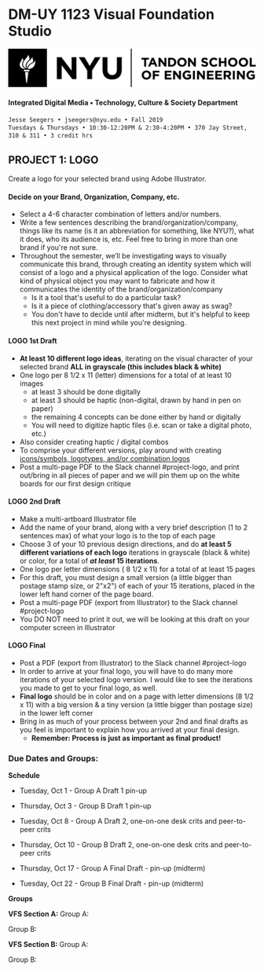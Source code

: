 # DM-UY 1123 Visual Foundation Studio

![NYU](nyu_soe_logo.png)

#### Integrated Digital Media • Technology, Culture & Society Department 

```
Jesse Seegers • jseegers@nyu.edu • Fall 2019 
Tuesdays & Thursdays • 10:30-12:20PM & 2:30-4:20PM • 370 Jay Street, 310 & 311 • 3 credit hrs
```


## PROJECT 1: LOGO
Create a logo for your selected brand using Adobe Illustrator.

#### Decide on your Brand, Organization, Company, etc.
* Select a 4-6 character combination of letters and/or numbers.
* Write a few sentences describing the brand/organization/company, things like its name (is it an abbreviation for something, like NYU?), what it does, who its audience is, etc. Feel free to bring in more than one brand if you're not sure.
* Throughout the semester, we’ll be investigating ways to visually communicate this brand, through creating an identity system which will consist of a logo and a physical application of the logo. Consider what kind of physical object you may want to fabricate and how it communicates the identity of the brand/organization/company
  * Is it a tool that's useful to do a particular task?
  * Is it a piece of clothing/accessory that's given away as swag?
  * You don't have to decide until after midterm, but it's helpful to keep this next project in mind while you're designing.

#### LOGO 1st Draft  
* **At least 10 different logo ideas**, iterating on the visual character of your selected brand **ALL in grayscale (this includes black & white)**
* One logo per 8 1/2 x 11 (letter) dimensions for a total of at least 10 images
  * at least 3 should be done digitally
  * at least 3 should be haptic (non-digital, drawn by hand in pen on paper) 
  * the remaining 4 concepts can be done either by hand or digitally
  * You will need to digitize haptic files (i.e. scan or take a digital photo, etc.)
* Also consider creating haptic / digital combos
* To comprise your different versions, play around with creating [icons/symbols, logotypes, and/or combination logos](http://www.logodesignsource.com/types.html)
* Post a multi-page PDF to the Slack channel #project-logo, and print out/bring in all pieces of paper and we will pin them up on the white boards for our first design critique


#### LOGO 2nd Draft  
* Make a multi-artboard Illustrator file
* Add the name of your brand, along with a very brief description (1 to 2 sentences max) of what your logo is to the top of each page
* Choose 3 of your 10 previous design directions, and do **at least 5 different variations of each logo** iterations in grayscale (black & white) or color, for a total of ***at least* 15 iterations**.
* One logo per letter dimensions ( 8 1/2 x 11) for a total of at least 15 pages
* For this draft, you must design a small version (a little bigger than postage stamp size, or 2"x2") of each of your 15 iterations, placed in the lower left hand corner of the page board.
* Post a multi-page PDF (export from Illustrator) to the Slack channel #project-logo
* You DO NOT need to print it out, we will be looking at this draft on your computer screen in Illustrator

#### LOGO Final  
* Post a PDF (export from Illustrator) to the Slack channel #project-logo
* In order to arrive at your final logo, you will have to do many more iterations of your selected logo version. I would like to see the iterations you made to get to your final logo, as well.
* **Final logo** should be in color and on a page with letter dimensions (8 1/2 x 11) with a big version & a tiny version (a little bigger than postage size) in the lower left corner
* Bring in as much of your process between your 2nd and final drafts as you feel is important to explain how you arrived at your final design.
  * **Remember: Process is just as important as final product!**

### Due Dates and Groups:

**Schedule**

- Tuesday, Oct 1 - Group A Draft 1 pin-up
- Thursday, Oct 3 - Group B Draft 1 pin-up

- Tuesday, Oct 8 - Group A Draft 2, one-on-one desk crits and peer-to-peer crits
- Thursday, Oct 10 - Group B Draft 2, one-on-one desk crits and peer-to-peer crits

- Thursday, Oct 17 - Group A Final Draft - pin-up (midterm)
- Tuesday, Oct 22 - Group B Final Draft - pin-up (midterm)

**Groups**

**VFS Section A:**
Group A:


Group B:


**VFS Section B:**
Group A:


Group B:

